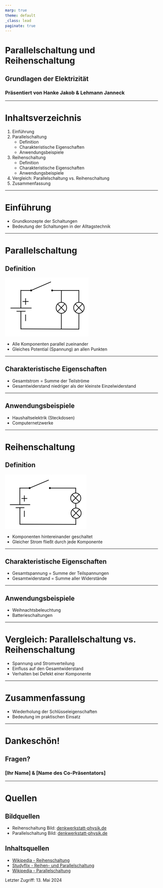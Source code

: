 ```yaml
---
marp: true
theme: default
_class: lead
paginate: true
---
```


# Parallelschaltung und Reihenschaltung
## Grundlagen der Elektrizität
### Präsentiert von Hanke Jakob & Lehmann Janneck

---

# Inhaltsverzeichnis
1. Einführung
2. Parallelschaltung
   - Definition
   - Charakteristische Eigenschaften
   - Anwendungsbeispiele
3. Reihenschaltung
   - Definition
   - Charakteristische Eigenschaften
   - Anwendungsbeispiele
4. Vergleich: Parallelschaltung vs. Reihenschaltung
5. Zusammenfassung

---

# Einführung
- Grundkonzepte der Schaltungen
- Bedeutung der Schaltungen in der Alltagstechnik

---

# Parallelschaltung
## Definition
![Parallel Circuit](parallelschaltung.png) <!-- Beispielbild -->
- Alle Komponenten parallel zueinander
- Gleiches Potential (Spannung) an allen Punkten

---

## Charakteristische Eigenschaften
- Gesamtstrom = Summe der Teilströme
- Gesamtwiderstand niedriger als der kleinste Einzelwiderstand

---

## Anwendungsbeispiele
- Haushaltselektrik (Steckdosen)
- Computernetzwerke

---

# Reihenschaltung
## Definition
![Series Circuit](reihenschaltung.png) <!-- Beispielbild -->
- Komponenten hintereinander geschaltet
- Gleicher Strom fließt durch jede Komponente

---

## Charakteristische Eigenschaften
- Gesamtspannung = Summe der Teilspannungen
- Gesamtwiderstand = Summe aller Widerstände

---

## Anwendungsbeispiele
- Weihnachtsbeleuchtung
- Batterieschaltungen

---

# Vergleich: Parallelschaltung vs. Reihenschaltung
- Spannung und Stromverteilung
- Einfluss auf den Gesamtwiderstand
- Verhalten bei Defekt einer Komponente

---

# Zusammenfassung
- Wiederholung der Schlüsseleigenschaften
- Bedeutung im praktischen Einsatz

---

# Dankeschön!
## Fragen?
### [Ihr Name] & [Name des Co-Präsentators]

---

# Quellen

## Bildquellen
- Reihenschaltung Bild: [denkwerkstatt-physik.de](https://denkwerkstatt-physik.de/denkwerkstatt-physik/awk/w_reihenschaltung.html)
- Parallelschaltung Bild: [denkwerkstatt-physik.de](https://denkwerkstatt-physik.de/denkwerkstatt-physik/awk/w_parallelschaltung.html)  


## Inhaltsquellen
- [Wikipedia - Reihenschaltung](https://de.wikipedia.org/wiki/Reihenschaltung)
- [Studyflix - Reihen- und Parallelschaltung](https://studyflix.de/elektrotechnik/reihen-und-parallelschaltung-260)
- [Wikipedia - Parallelschaltung](https://de.wikipedia.org/wiki/Parallelschaltung)

Letzter Zugriff: 13. Mai 2024